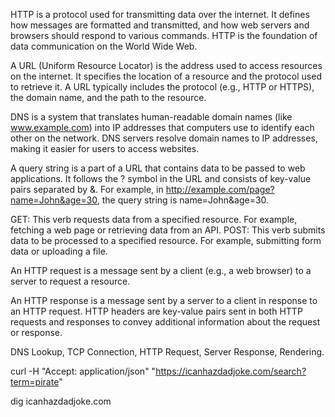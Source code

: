 HTTP is a protocol used for transmitting data over the internet. It defines how messages are formatted and transmitted, and how web servers and browsers should respond to various commands. HTTP is the foundation of data communication on the World Wide Web.

A URL (Uniform Resource Locator) is the address used to access resources on the internet. It specifies the location of a resource and the protocol used to retrieve it. A URL typically includes the protocol (e.g., HTTP or HTTPS), the domain name, and the path to the resource.

DNS is a system that translates human-readable domain names (like www.example.com) into IP addresses that computers use to identify each other on the network. DNS servers resolve domain names to IP addresses, making it easier for users to access websites.

A query string is a part of a URL that contains data to be passed to web applications. It follows the ? symbol in the URL and consists of key-value pairs separated by &. For example, in http://example.com/page?name=John&age=30, the query string is name=John&age=30.

GET: This verb requests data from a specified resource. For example, fetching a web page or retrieving data from an API.
POST: This verb submits data to be processed to a specified resource. For example, submitting form data or uploading a file.

An HTTP request is a message sent by a client (e.g., a web browser) to a server to request a resource.

An HTTP response is a message sent by a server to a client in response to an HTTP request. 
HTTP headers are key-value pairs sent in both HTTP requests and responses to convey additional information about the request or response. 

DNS Lookup, TCP Connection, HTTP Request, Server Response, Rendering. 

curl -H "Accept: application/json" "https://icanhazdadjoke.com/search?term=pirate"

dig icanhazdadjoke.com